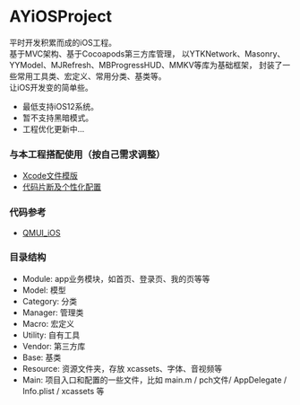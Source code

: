 # AYiOSProject
平时开发积累而成的iOS工程。  
基于MVC架构、基于Cocoapods第三方库管理，
以YTKNetwork、Masonry、YYModel、MJRefresh、MBProgressHUD、MMKV等库为基础框架，
封装了一些常用工具类、宏定义、常用分类、基类等。  
让iOS开发变的简单些。 

* 最低支持iOS12系统。
* 暂不支持黑暗模式。
* 工程优化更新中...

### 与本工程搭配使用（按自己需求调整）
* [Xcode文件模版](https://github.com/wtuyp/Xcode_Templates)
* [代码片断及个性化配置](https://github.com/wtuyp/XcodeUserData)

### 代码参考
* [QMUI_iOS](https://github.com/Tencent/QMUI_iOS)

### 目录结构
* Module: app业务模块，如首页、登录页、我的页等等
* Model: 模型
* Category: 分类
* Manager: 管理类
* Macro: 宏定义
* Utility: 自有工具
* Vendor: 第三方库
* Base: 基类
* Resource: 资源文件夹，存放 xcassets、字体、音视频等
* Main: 项目入口和配置的一些文件，比如 main.m / pch文件/ AppDelegate / Info.plist / xcassets 等
